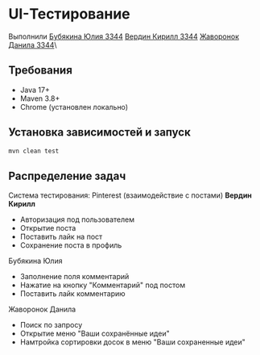 # UI-Тестирование

Выполнили
[Бубякина Юлия 3344](https://github.com/bubyashek)
[Вердин Кирилл 3344](https://github.com/VerdinKirill)
[Жаворонок Данила 3344](https://github.com/Ledatu)\

## Требования

- Java 17+
- Maven 3.8+
- Chrome (установлен локально)

## Установка зависимостей и запуск

```bash
mvn clean test
```

## Распределение задач

Система тестирования: Pinterest (взаимодействие с постами)
**Вердин Кирилл**

* Авторизация под пользователем
* Открытие поста
* Поставить лайк на пост
* Сохранение поста в профиль

Бубякина Юлия

* Заполнение поля комментарий
* Нажатие на кнопку "Комментарий" под постом
* Поставить лайк комментарию

Жаворонок Данила

* Поиск по запросу
* Открытие меню "Ваши сохранённые идеи"
* Намтройка сортировки досок в меню "Ваши сохраненные идеи"
